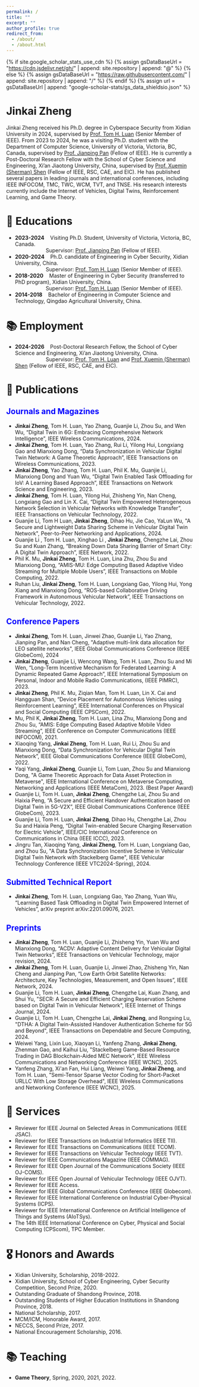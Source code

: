 ```yaml
---
permalink: /
title: ""
excerpt: ""
author_profile: true
redirect_from: 
  - /about/
  - /about.html
---
```


{% if site.google_scholar_stats_use_cdn %}
{% assign gsDataBaseUrl = "https://cdn.jsdelivr.net/gh/" | append: site.repository | append: "@" %}
{% else %}
{% assign gsDataBaseUrl = "https://raw.githubusercontent.com/" | append: site.repository | append: "/" %}
{% endif %}
{% assign url = gsDataBaseUrl | append: "google-scholar-stats/gs_data_shieldsio.json" %}

<span class='anchor' id='about-me'></span>
# Jinkai Zheng #

Jinkai Zheng received his Ph.D. degree in Cyberspace Security from Xidian University in 2024, supervised by [Prof. Tom H. Luan](https://web.xidian.edu.cn/luanhao/) (Senior Member of IEEE). From 2023 to 2024, he was a visiting Ph.D. student with the Department of Computer Science, University of Victoria, Victoria, BC, Canada, supervised by [Prof. Jianping Pan](http://webhome.cs.uvic.ca/~pan/) (Fellow of IEEE). He is currently a Post-Doctoral Research Fellow with the School of Cyber Science and Engineering, Xi’an Jiaotong University, China, supervised by [Prof. Xuemin (Sherman) Shen](https://uwaterloo.ca/scholar/sshen) (Fellow of IEEE, RSC, CAE, and EIC). He has published several papers in leading journals and international conferences, including IEEE INFOCOM, TMC, TWC, WCM, TVT, and TNSE. His research interests currently include the Internet of Vehicles, Digital Twins, Reinforcement Learning, and Game Theory.

# 📖 Educations
- **2023-2024**  &nbsp;&nbsp;&nbsp;Visiting Ph.D. Student, University of Victoria, Victoria, BC, Canada.  
&nbsp;&nbsp;&nbsp;&nbsp;&nbsp;&nbsp;&nbsp;&nbsp;&nbsp;&nbsp;&nbsp;&nbsp;&nbsp;&nbsp;&nbsp;&nbsp;&nbsp;&nbsp;&nbsp;&nbsp;&nbsp;Supervisor: [Prof. Jianping Pan](http://webhome.cs.uvic.ca/~pan/) (Fellow of IEEE).  
- **2020-2024**  &nbsp;&nbsp;&nbsp;Ph.D. candidate of Engineering in Cyber Security, Xidian University, China.  
&nbsp;&nbsp;&nbsp;&nbsp;&nbsp;&nbsp;&nbsp;&nbsp;&nbsp;&nbsp;&nbsp;&nbsp;&nbsp;&nbsp;&nbsp;&nbsp;&nbsp;&nbsp;&nbsp;&nbsp;&nbsp;Supervisor: [Prof. Tom H. Luan](https://gr.xjtu.edu.cn/en/web/tom.luan/home) (Senior Member of IEEE).
- **2018-2020**  &nbsp;&nbsp;&nbsp;Master of Engineering in Cyber Security (transferred to PhD program), Xidian University, China.  
&nbsp;&nbsp;&nbsp;&nbsp;&nbsp;&nbsp;&nbsp;&nbsp;&nbsp;&nbsp;&nbsp;&nbsp;&nbsp;&nbsp;&nbsp;&nbsp;&nbsp;&nbsp;&nbsp;&nbsp;&nbsp;Supervisor: [Prof. Tom H. Luan](https://gr.xjtu.edu.cn/en/web/tom.luan/home) (Senior Member of IEEE).
- **2014-2018**  &nbsp;&nbsp;&nbsp;Bachelor of Engineering in Computer Science and Technology, Qingdao Agricultural University, China.

# 📚 Employment
- **2024-2026** &nbsp;&nbsp;&nbsp;Post-Doctoral Research Fellow, the School of Cyber Science and Engineering, Xi’an Jiaotong University, China.  
&nbsp;&nbsp;&nbsp;&nbsp;&nbsp;&nbsp;&nbsp;&nbsp;&nbsp;&nbsp;&nbsp;&nbsp;&nbsp;&nbsp;&nbsp;&nbsp;&nbsp;&nbsp;&nbsp;&nbsp;&nbsp;Supervisor: [Prof. Tom H. Luan](https://gr.xjtu.edu.cn/en/web/tom.luan/home) and [Prof. Xuemin (Sherman) Shen](https://uwaterloo.ca/scholar/sshen) (Fellow of IEEE, RSC, CAE, and EIC). 

# 📝 Publications 
## **<span style="color:blue;">Journals and Magazines</span>**
- **Jinkai Zheng**, Tom H. Luan, Yao Zhang, Guanjie Li, Zhou Su, and Wen Wu, “Digital Twin in 6G: Embracing Comprehensive Network Intelligence”, IEEE Wireless Communications, 2024.
- **Jinkai Zheng**, Tom H. Luan, Yao Zhang, Rui Li, Yilong Hui, Longxiang Gao and Mianxiong Dong,  “Data Synchronization in Vehicular Digital Twin Network: A Game Theoretic Approach”, IEEE Transactions on Wireless Communications, 2023.
- **Jinkai Zheng**, Yao Zhang, Tom H. Luan, Phil K. Mu, Guanjie Li, Mianxiong Dong and Yuan Wu, “Digital Twin Enabled Task Offloading for IoV: A Learning Based Approach”, IEEE Transactions on Network Science and Engineering, 2023.
- **Jinkai Zheng**, Tom H. Luan, Yilong Hui, Zhisheng Yin, Nan Cheng, Longxiang Gao and Lin X. Cai, “Digital Twin Empowered Heterogeneous Network Selection in Vehicular Networks with Knowledge Transfer”, IEEE Transactions on Vehicular Technology, 2022.
- Guanjie Li, Tom H Luan, **Jinkai Zheng**, Dihao Hu, Jie Cao, YaLun Wu, "A Secure and Lightweight Data Sharing Scheme in Vehicular Digital Twin Network", Peer-to-Peer Networking and Applications, 2024.
- Guanjie Li , Tom H. Luan, Xinghao Li , **Jinkai Zheng**, Chengzhe Lai, Zhou Su and Kuan Zhang, “Breaking Down Data Sharing Barrier of Smart City: A Digital Twin Approach”, IEEE Network, 2022.
- Phil K. Mu, **Jinkai Zheng**, Tom H. Luan, Lina Zhu, Zhou Su and Mianxiong Dong, “AMIS-MU: Edge Computing Based Adaptive Video Streaming for Multiple Mobile Users”, IEEE Transactions on Mobile Computing, 2022.
- Ruhan Liu, **Jinkai Zheng**, Tom H. Luan, Longxiang Gao, Yilong Hui, Yong Xiang and Mianxiong Dong, “ROS-based Collaborative Driving Framework in Autonomous Vehicular Network”, IEEE Transactions on Vehicular Technology, 2022.

## **<span style="color:blue;">Conference Papers</span>**
- **Jinkai Zheng**, Tom H. Luan, Jinwei Zhao, Guanjie Li, Yao Zhang, Jianping Pan, and Nan Cheng, "Adaptive multi-link data allocation for LEO satellite networks", IEEE Global Communications Conference (IEEE GlobeCom), 2024
- **Jinkai Zheng**, Guanjie Li, Wencong Wang, Tom H. Luan, Zhou Su and Mi Wen, “Long-Term Incentive Mechanism for Federated Learning: A Dynamic Repeated Game Approach”, IEEE International Symposium on Personal, Indoor and Mobile Radio Communications, (IEEE PIMRC), 2023.
- **Jinkai Zheng**, Phil K. Mu, Ziqian Man, Tom H. Luan, Lin X. Cai and Hangguan Shan, “Device Placement for Autonomous Vehicles using Reinforcement Learning”, IEEE International Conferences on Physical and Social Computing (IEEE CPSCom), 2022.
- Mu, Phil K, **Jinkai Zheng**, Tom H. Luan, Lina Zhu, Mianxiong Dong and Zhou Su, “AMIS: Edge Computing Based Adaptive Mobile Video Streaming”, IEEE Conference on Computer Communications (IEEE INFOCOM), 2021.
- Xiaoqing Yang, **Jinkai Zheng**, Tom H. Luan, Rui Li, Zhou Su and Mianxiong Dong, “Data Synchronization for Vehicular Digital Twin Network”, IEEE Global Communications Conference (IEEE GlobeCom), 2022.
- Yaqi Yang, **Jinkai Zheng**, Guanjie Li, Tom Luan, Zhou Su and Mianxiong Dong, "A Game Theoretic Approach for Data Asset Protection in Metaverse", IEEE International Conference on Metaverse Computing, Networking and Applications (IEEE MetaCom), 2023. (Best Paper Award)
- Guanjie Li, Tom H. Luan, **Jinkai Zheng**, Chengzhe Lai, Zhou Su and Haixia Peng, “A Secure and Efficient Handover Authentication based on Digital Twin in 5G-V2X”, IEEE Global Communications Conference (IEEE GlobeCom), 2023.
- Guanjie Li, Tom H. Luan, **Jinkai Zheng**, Dihao Hu, Chengzhe Lai, Zhou Su and Haixia Peng, “Digital Twin-enabled Secure Charging Reservation for Electric Vehicle”, IEEE/CIC International Conference on Communications in China (IEEE ICCC), 2023.
- Jingru Tan, Xiaoqing Yang, **Jinkai Zheng**, Tom H. Luan, Longxiang Gao, and Zhou Su, "A Data Synchronization Incentive Scheme in Vehicular Digital Twin Network with Stackelberg Game", IEEE Vehicular Technology Conference (IEEE VTC2024-Spring), 2024.
  
## **<span style="color:blue;">Submitted Technical Report</span>**
- **Jinkai Zheng**, Tom H. Luan, Longxiang Gao, Yao Zhang, Yuan Wu, “Learning Based Task Offloading in Digital Twin Empowered Internet of Vehicles”, arXiv preprint arXiv:2201.09076, 2021.

## **<span style="color:blue;">Preprints</span>**
- **Jinkai Zheng**, Tom H. Luan, Guanjie Li, Zhisheng Yin, Yuan Wu and Mianxiong Dong, “ACDV: Adaptive Content Delivery for Vehicular Digital Twin Networks”, IEEE Transactions on Vehicular Technology, major revision, 2024.
- **Jinkai Zheng**, Tom H. Luan, Guanjie Li, Jinwei Zhao, Zhisheng Yin, Nan Cheng and Jianping Pan, “Low Earth Orbit Satellite Networks: Architecture, Key Technologies, Measurement, and Open Issues”, IEEE Network, 2024.
-  Guanjie Li, Tom H. Luan, **Jinkai Zheng**, Chengzhe Lai, Kuan Zhang, and Shui Yu, "SECR: A Secure and Efficient Charging Reservation Scheme based on Digital Twin in Vehicular Network", IEEE Internet of Things Journal, 2024.
-  Guanjie Li, Tom H. Luan, Chengzhe Lai, **Jinkai Zheng**, and Rongxing Lu, "DTHA: A Digital Twin-Assisted Handover Authentication Scheme for 5G and Beyond", IEEE Transactions on Dependable and Secure Computing, 2024.
- Weiwei Yang, Lixin Luo, Xiaoyan Li, Yanfeng Zhang, **Jinkai Zheng**, Zhenman Gao, and Kaihui Liu, "Stackelberg Game-Based Resource Trading in DAG Blockchain-Aided MEC Network", IEEE Wireless Communications and Networking Conference (IEEE WCNC), 2025.
- Yanfeng Zhang, Xi'an Fan, Hui Liang, Weiwei Yang, **Jinkai Zheng**, and Tom H. Luan, "Semi-Tensor Sparse Vector Coding for Short-Packet URLLC With Low Storage Overhead", IEEE Wireless Communications and Networking Conference (IEEE WCNC), 2025.
  
# 💬 Services
- Reviewer for IEEE Journal on Selected Areas in Communications (IEEE JSAC).
- Reviewer for IEEE Transactions on Industrial Informatics (IEEE TII).
- Reviewer for IEEE Transactions on Communications (IEEE TCOM).
- Reviewer for IEEE Transactions on Vehicular Technology (IEEE TVT).
- Reviewer for IEEE Communications Magazine (IEEE COMMAG).
- Reviewer for IEEE Open Journal of the Communications Society (IEEE OJ-COMS).
- Reviewer for IEEE Open Journal of Vehicular Technology (IEEE OJVT).
- Reviewer for IEEE Access.
- Reviewer for IEEE Global Communications Conference (IEEE Globecom).
- Reviewer for IEEE International Conference on Industrial Cyber-Physical Systems (ICPS).
- Reviewer for IEEE International Conference on Artificial Intelligence of Things and Systems (AIoTSys).
- The 14th IEEE International Conference on Cyber, Physical and Social Computing (CPScom), TPC Member.


# 🎖 Honors and Awards
- Xidian University, Scholarship, 2018-2022. 
- Xidian University, School of Cyber Engineering, Cyber Security Competition, Second Prize, 2020.
- Outstanding Graduate of Shandong Province, 2018.
- Outstanding Students of Higher Education Institutions in Shandong Province, 2018.
- National Scholarship, 2017.
- MCM/ICM, Honorable Award, 2017.
- NECCS, Second Prize, 2017.
- National Encouragement Scholarship, 2016.

# 📚 Teaching
- **Game Theory**, Spring, 2020, 2021, 2022.

